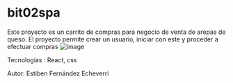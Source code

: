 # bit02spa

Este proyecto es un carrito de compras para negocio de venta de arepas de queso. El proyecto permite crear un usuario, iniciar con este y proceder a efectuar compras
![image](https://github.com/estiben-614/bit02spa/assets/92930895/05a4f441-5e54-4f18-8722-283dfbba2e65)

Tecnologías : React, css

Autor: Estiben Fernández Echeverri
